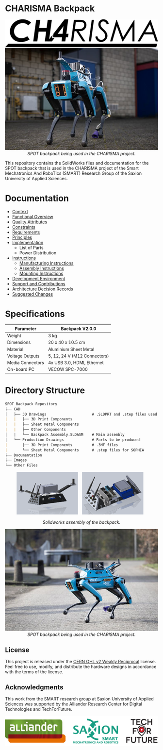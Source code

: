 # CHARISMA Backpack

<p align="center" width="100%">
  <img src="./Images/Logos/charisma_logo_blackwhite.png">
    <img src="./Images/KIWA_Test_Day/KIWA_2.jpg">
    <br>
    <em>SPOT backpack being used in the CHARISMA project.</em>
</p>

This repository contains the SolidWorks files and documentation for the SPOT backpack that is used in the CHARISMA project of the Smart Mechatronics And RoboTics (SMART) Research Group of the Saxion University of Applied Sciences. 

# Documentation
  * [Context](/Documentation/01-context.md)
  * [Functional Overview](/Documentation/02-functional-overview.md)
  * [Quality Attributes](/Documentation/03-quality-attributes.md)
  * [Constraints](/Documentation/04-constraints.md)
  * [Requirements](/Documentation/xx-requirements.md)
  * [Principles](/Documentation/05-principles.md)
  * [Implementation](/Documentation/07-Implementation.md)
    * List of Parts 
    * Power Distribution
  * [Instructions](/Documentation/8-instructions.md)
    * [Manufacturing Instructions](/Documentation/8.1-manufacturing-instructions.md)
    * [Assembly Instructions](/Documentation/8.2-assembly-instructions.md)
    * [Mounting Instructions](/Documentation/8.3-mounting-instructions.md)
  * [Development Environment](/Documentation/12-development-environment.md)
  * [Support and Contributions](/Documentation/11-support-and-contributions.md)
  * [Architecture Decision Records](/Documentation/11-decision-log.md)
  * [Suggested Changes](/Documentation/12-Suggested-Changes.md)

# Specifications

| Parameter | Backpack V2.0.0 | 
| --- | --- |
| Weight | 3 kg |
| Dimensions | 20 x 40 x 10.5 cm|
| Material | Aluminium Sheet Metal |
| Voltage Outputs | 5, 12, 24 V (M12 Connectors) |
| Media Connectors | 4x USB 3.0, HDMI, Ethernet |
| On-board PC | VECOW SPC-7000|

# Directory Structure

```md
SPOT Backpack Repository                
├── CAD 
│   ├── 3D Drawings                     # .SLDPRT and .step files used in the assembly
|   |   ├── 3D Print Components
|   |   ├── Sheet Metal Components
|   |   ├── Other Components
│   |   └── Backpack Assembly.SLDASM    # Main assembly
│   └── Production Drawings             # Parts to be produced
|       ├── 3D Print Components         # .3MF files
|       └── Sheet Metal Components      # .step files for SOPHIA
├── Documentation
├── Images
└── Other Files                         
```

<p align="center">
    <img src="./Images/CAD%20Images/full_backpack.png" style="display:inline-block; width:40%; margin-right:10px;">
    <img src="./Images/CAD%20Images/inner_backpack2.png" style="display:inline-block; width:40%; margin-right:10px;">
    <div style="clear:both;"></div>
    <div style="text-align: center;">
        <em>Solidworks assembly of the backpack.</em>
    </div>
</p>

<p align="center" width="100%">
    <img src="./Images/KIWA_Test_Day/KIWA_1.jpg">
    <br>
    <em>SPOT backpack being used in the CHARISMA project.</em>
</p>

## License
This project is released under the [CERN OHL v2 Weakly Reciprocal](https://choosealicense.com/licenses/cern-ohl-w-2.0/) license. Feel free to use, modify, and distribute the hardware designs in accordance with the terms of the license.

## Acknowledgments
This work from the SMART research group at Saxion University of Applied Sciences was supported by the Alliander Research Center for Digital Technologies and TechForFuture.

<p align="center" width="100%">
    <img src="./Images/Logos/Partner_Logos.png">
</p>